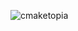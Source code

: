 ![cmaketopia](https://user-images.githubusercontent.com/38818698/50577436-49bb4080-0e28-11e9-9427-476621a753d1.png)
